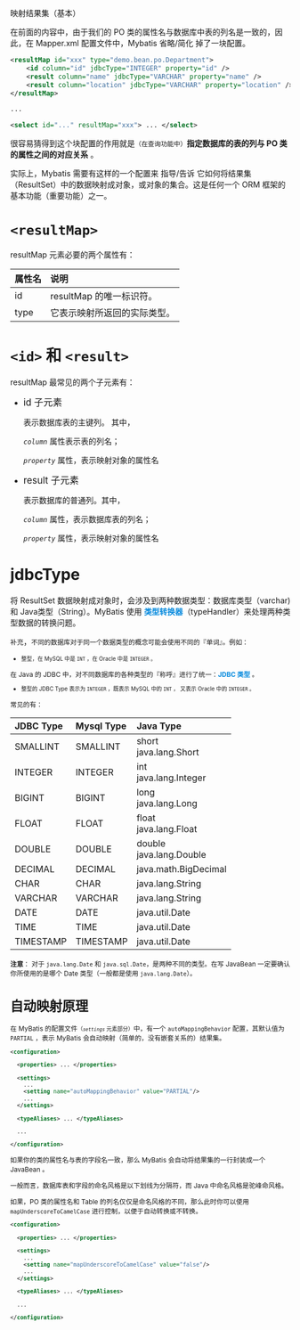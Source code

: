 <span class="title">映射结果集（基本）</span>

在前面的内容中，由于我们的 PO 类的属性名与数据库中表的列名是一致的，因此，在 Mapper.xml 配置文件中，Mybatis 省略/简化 掉了一块配置。

```xml
<resultMap id="xxx" type="demo.bean.po.Department">
    <id column="id" jdbcType="INTEGER" property="id" />
    <result column="name" jdbcType="VARCHAR" property="name" />
    <result column="location" jdbcType="VARCHAR" property="location" />
</resultMap>

...

<select id="..." resultMap="xxx"> ... </select>
```

很容易猜得到这个块配置的作用就是<small>（在查询功能中）</smalL>**指定数据库的表的列与 PO 类的属性之间的对应关系** 。

实际上，Mybatis 需要有这样的一个配置来 指导/告诉 它如何将结果集（ResultSet）中的数据映射成对象，或对象的集合。这是任何一个 ORM 框架的基本功能（重要功能）之一。

# `<resultMap>`

resultMap 元素必要的两个属性有：

| 属性名 | 说明 |
| :- | :- |
| id | resultMap 的唯一标识符。|
| type | 它表示映射所返回的实际类型。|


# `<id>` 和 `<result>`

resultMap 最常见的两个子元素有：

- <big>id 子元素 </big>
  
  表示数据库表的主键列。 其中，
  
  *`column`* 属性表示表的列名；

  *`property`* 属性，表示映射对象的属性名 

- <big>result 子元素</big>
  
  表示数据库的普通列。其中，

  *`column`* 属性，表示数据库表的列名；
  
  *`property`* 属性，表示映射对象的属性名 



# jdbcType

将 ResultSet 数据映射成对象时，会涉及到两种数据类型：数据库类型（varchar) 和 Java类型（String）。MyBatis 使用 <font color="#0088dd">**类型转换器**</font>（typeHandler）来处理两种类型数据的转换问题。

`补充`，<small>不同的数据库对于同一个数据类型的概念可能会使用不同的『单词』。例如：

- <small>整型，在 MySQL 中是 `INT` ，在 Oracle 中是 `INTEGER` 。</small>

在 Java 的 JDBC 中，对不同数据库的各种类型的『称呼』进行了统一：<font color="#0088dd">**JDBC 类型**</font> 。

- <small>整型的 JDBC Type 表示为 `INTEGER` ，既表示 MySQL 中的 `INT` ， 又表示 Oracle 中的 `INTEGER` 。</small>

常见的有：

| JDBC Type  |  Mysql Type | Java Type |  
| :-- | :-- | :-- |
| SMALLINT  | SMALLINT  | short <br>java.lang.Short     | 
| INTEGER   | INTEGER   | int <br> java.lang.Integer    | 
| BIGINT    | BIGINT    | long <br> java.lang.Long      |
| FLOAT     | FLOAT     | float <br> java.lang.Float    | 
| DOUBLE    | DOUBLE    | double <br>java.lang.Double   | 
| DECIMAL   | DECIMAL   | java.math.BigDecimal          | 
| CHAR      | CHAR      | java.lang.String              | 
| VARCHAR   | VARCHAR   | java.lang.String              | 
| DATE      | DATE      | java.util.Date                | 
| TIME      | TIME      | java.util.Date                | 
| TIMESTAMP | TIMESTAMP | java.util.Date                | 

**注意**： 对于 `java.lang.Date` 和 `java.sql.Date`，是两种不同的类型。在写 JavaBean 一定要确认你所使用的是哪个 Date 类型（一般都是使用 `java.lang.Date`）。


# 自动映射原理

在 MyBatis 的配置文件<small>（*`settings`* 元素部分）</small>中，有一个 `autoMappingBehavior` 配置，其默认值为 `PARTIAL` ，表示 MyBatis 会自动映射（简单的，没有嵌套关系的）结果集。

```xml
<configuration>

  <properties> ... </properties>

  <settings>
    ...
    <setting name="autoMappingBehavior" value="PARTIAL"/>
    ...
  </settings>

  <typeAliases> ... </typeAliases> 

  ...

</configuration>
```

如果你的类的属性名与表的字段名一致，那么 MyBatis 会自动将结果集的一行封装成一个 JavaBean 。

一般而言，数据库表和字段的命名风格是以下划线为分隔符，而 Java 中命名风格是驼峰命风格。

如果，PO 类的属性名和 Table 的列名仅仅是命名风格的不同，那么此时你可以使用 `mapUnderscoreToCamelCase` 进行控制，以便于自动转换或不转换。

```xml
<configuration>

  <properties> ... </properties>

  <settings>
    ...
    <setting name="mapUnderscoreToCamelCase" value="false"/>
    ...
  </settings>

  <typeAliases> ... </typeAliases> 

  ...

</configuration>
```
